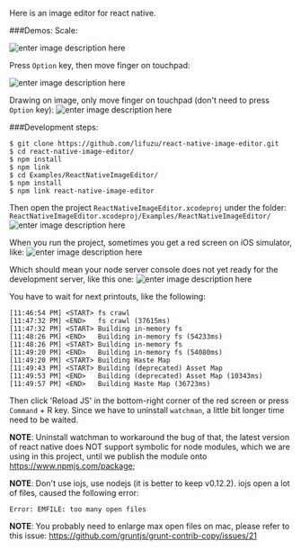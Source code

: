 Here is an image editor for react native.

###Demos:
Scale:

![enter image description here](https://lh3.googleusercontent.com/-gHow1zkA8_g/VeVXp1iG8kI/AAAAAAAADjQ/gIOwbHbkDHk/s600/Screen+Shot+2015-09-01+at+12.43.01+AM.png "Cat1.png")

Press `Option` key, then move finger on touchpad:

![enter image description here](https://lh3.googleusercontent.com/-w0Qi77ylMW8/VeVXwwwikjI/AAAAAAAADjc/ax0zQf7xy1g/s600/Screen+Shot+2015-09-01+at+12.43.19+AM.png "CatZoomed.png")

Drawing on image, only move finger on touchpad (don't need to press `Option` key):
![enter image description here](https://lh3.googleusercontent.com/-m1B3TwSvGPE/VeVYBS85ZFI/AAAAAAAADjo/EA6w8gdDfTQ/s600/Screen+Shot+2015-09-01+at+12.44.28+AM.png "CatDrawing.png")


###Development steps:
```
$ git clone https://github.com/lifuzu/react-native-image-editor.git
$ cd react-native-image-editor/
$ npm install
$ npm link
$ cd Examples/ReactNativeImageEditor/
$ npm install
$ npm link react-native-image-editor
```

Then open the project `ReactNativeImageEditor.xcodeproj` under the folder: `ReactNativeImageEditor.xcodeproj/Examples/ReactNativeImageEditor/`
![enter image description here](https://lh3.googleusercontent.com/-LQqMlnhx0ik/VeVS3o7neOI/AAAAAAAADic/01MtFMPriaE/s600/Screen+Shot+2015-08-31+at+10.17.28+PM.png "OpenXCodeProject.png")

When you run the project, sometimes you get a red screen on iOS simulator, like: 
![enter image description here](https://lh3.googleusercontent.com/-7HWoxVOeNBI/VeVUuVF2SaI/AAAAAAAADis/USCEBV4PgRY/s600/Screen+Shot+2015-08-31+at+10.43.21+PM.png "ErrorScreenshot.png")

Which should mean your node server console does not yet ready for the development server, like this one:
![enter image description here](https://lh3.googleusercontent.com/-ecvvlcdGbJk/VeVVE2jjDtI/AAAAAAAADi4/JTDGhWXtGlI/s600/Screen+Shot+2015-08-31+at+10.45.50+PM.png "NodeDevelopmentConsole.png")

You have to wait for next printouts, like the following:
```
[11:46:54 PM] <START> fs crawl
[11:47:32 PM] <END>   fs crawl (37615ms)
[11:47:32 PM] <START> Building in-memory fs
[11:48:26 PM] <END>   Building in-memory fs (54233ms)
[11:48:26 PM] <START> Building in-memory fs
[11:49:20 PM] <END>   Building in-memory fs (54080ms)
[11:49:20 PM] <START> Building Haste Map
[11:49:43 PM] <START> Building (deprecated) Asset Map
[11:49:53 PM] <END>   Building (deprecated) Asset Map (10343ms)
[11:49:57 PM] <END>   Building Haste Map (36723ms)
```
Then click 'Reload JS' in the bottom-right corner of the red screen or press `Command` + R key. Since we have to uninstall `watchman`, a little bit longer time need to be waited.

**NOTE**: Uninstall watchman to workaround the bug of that, the latest version of react native does NOT support symbolic for node modules, which we are using in this project, until we publish the module onto https://www.npmjs.com/package;

**NOTE**: Don't use iojs, use nodejs (it is better to keep v0.12.2). iojs open a lot of files, caused the following error:
```
Error: EMFILE: too many open files
```

**NOTE**: You probably need to enlarge max open files on mac, please refer to this issue: https://github.com/gruntjs/grunt-contrib-copy/issues/21
